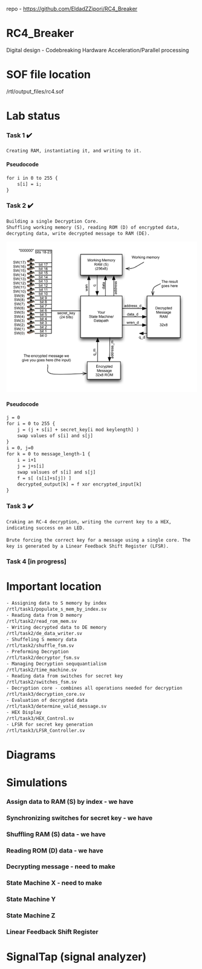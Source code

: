 repo - https://github.com/EldadZZipori/RC4_Breaker

# RC4_Breaker
Digital design - Codebreaking Hardware Acceleration/Parallel processing

# SOF file location
/rtl/output_files/rc4.sof
# Lab status
### Task 1 ✔️
    Creating RAM, instantiating it, and writing to it.

#### Pseudocode
    for i in 0 to 255 {
        s[i] = i;
    }  
### Task 2 ✔️
    Building a single Decryption Core.
    Shuffling working memory (S), reading ROM (D) of encrypted data, decrypting data, write decrypted message to RAM (DE).

![Diagram of Task 2](https://github.com/EldadZZipori/RC4_Breaker/blob/main/doc/task_2_diagram.png)

#### Pseudocode
    j = 0
    for i = 0 to 255 {
        j = (j + s[i] + secret_key[i mod keylength] ) 
        swap values of s[i] and s[j]
    }
    i = 0, j=0
    for k = 0 to message_length-1 {
        i = i+1
        j = j+s[i]
        swap valsues of s[i] and s[j]
        f = s[ (s[i]+s[j]) ]
        decrypted_output[k] = f xor encrypted_input[k]
    }
### Task 3 ✔️
    Craking an RC-4 decryption, writing the current key to a HEX, indicating success on an LED.

    Brute forcing the correct key for a message using a single core. The key is generated by a Linear Feedback Shift Register (LFSR).
### Task 4 [in progress]
# Important location
    - Assigning data to S memory by index
    /rtl/task1/populate_s_mem_by_index.sv
    - Reading data from D memory
    /rtl/task2/read_rom_mem.sv
    - Writing decrypted data to DE memory
    /rtl/task2/de_data_writer.sv
    - Shuffeling S memory data
    /rtl/task2/shuffle_fsm.sv
    - Preforming Decryption
    /rtl/task2/decryptor_fsm.sv
    - Managing Decryption seququantialism 
    /rtl/task2/time_machine.sv
    - Reading data from switches for secret key
    /rtl/task2/switches_fsm.sv
    - Decryption core - combines all operations needed for decryption
    /rtl/task3/decryption_core.sv
    - Evaluation of decrypted data
    /rtl/task3/determine_valid_message.sv
    - HEX Display
    /rtl/task3/HEX_Control.sv
    - LFSR for secret key generation
    /rtl/task3/LFSR_Controller.sv
# Diagrams 

# Simulations

### Assign data to RAM (S) by index - we have

### Synchronizing switches for secret key - we have

### Shuffling RAM (S) data - we have

### Reading ROM (D) data - we have

### Decrypting message - need to make

### State Machine X - need to make

### State Machine Y

### State Machine Z

### Linear Feedback Shift Register 
# SignalTap (signal analyzer)
